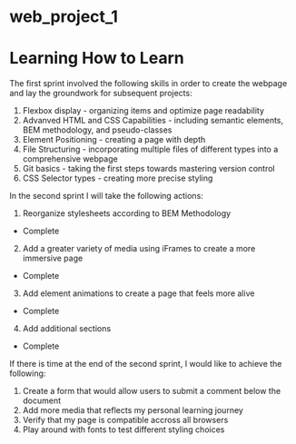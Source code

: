 # web_project_1
# Learning How to Learn

The first sprint involved the following skills in order to create the webpage and lay the groundwork for subsequent projects:
1. Flexbox display - organizing items and optimize page readability
2. Advanved HTML and CSS Capabilities - including semantic elements, BEM methodology, and pseudo-classes
3. Element Positioning - creating a page with depth
4. File Structuring - incorporating multiple files of different types into a comprehensive webpage
5. Git basics - taking the first steps towards mastering version control
6. CSS Selector types - creating more precise styling

In the second sprint I will take the following actions:
1. Reorganize stylesheets according to BEM Methodology
- Complete
2. Add a greater variety of media using iFrames to create a more immersive page
- Complete
3. Add element animations to create a page that feels more alive
- Complete
4. Add additional sections
- Complete

If there is time at the end of the second sprint, I would like to achieve the following:
1. Create a form that would allow users to submit a comment below the document
2. Add more media that reflects my personal learning journey
3. Verify that my page is compatible accross all browsers
4. Play around with fonts to test different styling choices
